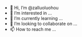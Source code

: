 - 👋 Hi, I’m @zalluoluohou
- 👀 I’m interested in ...
- 🌱 I’m currently learning ...
- 💞️ I’m looking to collaborate on ...
- 📫 How to reach me ...

<!---
zalluoluohou/zalluoluohou is a ✨ special ✨ repository because its `README.md` (this file) appears on your GitHub profile.
You can click the Preview link to take a look at your changes.
--->
